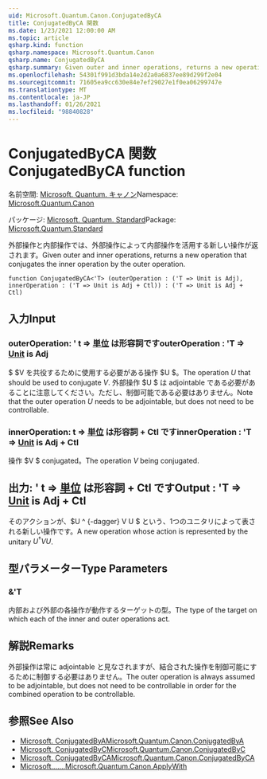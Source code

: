 ```yaml
---
uid: Microsoft.Quantum.Canon.ConjugatedByCA
title: ConjugatedByCA 関数
ms.date: 1/23/2021 12:00:00 AM
ms.topic: article
qsharp.kind: function
qsharp.namespace: Microsoft.Quantum.Canon
qsharp.name: ConjugatedByCA
qsharp.summary: Given outer and inner operations, returns a new operation that conjugates the inner operation by the outer operation.
ms.openlocfilehash: 54301f991d3bda14e2d2a0a6837ee89d299f2e04
ms.sourcegitcommit: 71605ea9cc630e84e7ef29027e1f0ea06299747e
ms.translationtype: MT
ms.contentlocale: ja-JP
ms.lasthandoff: 01/26/2021
ms.locfileid: "98840828"
---
```

# <a name="conjugatedbyca-function"></a><span data-ttu-id="2746b-102">ConjugatedByCA 関数</span><span class="sxs-lookup"><span data-stu-id="2746b-102">ConjugatedByCA function</span></span>

<span data-ttu-id="2746b-103">名前空間: [Microsoft. Quantum. キャノン](xref:Microsoft.Quantum.Canon)</span><span class="sxs-lookup"><span data-stu-id="2746b-103">Namespace: [Microsoft.Quantum.Canon](xref:Microsoft.Quantum.Canon)</span></span>

<span data-ttu-id="2746b-104">パッケージ: [Microsoft. Quantum. Standard](https://nuget.org/packages/Microsoft.Quantum.Standard)</span><span class="sxs-lookup"><span data-stu-id="2746b-104">Package: [Microsoft.Quantum.Standard](https://nuget.org/packages/Microsoft.Quantum.Standard)</span></span>


<span data-ttu-id="2746b-105">外部操作と内部操作では、外部操作によって内部操作を活用する新しい操作が返されます。</span><span class="sxs-lookup"><span data-stu-id="2746b-105">Given outer and inner operations, returns a new operation that conjugates the inner operation by the outer operation.</span></span>

```qsharp
function ConjugatedByCA<'T> (outerOperation : ('T => Unit is Adj), innerOperation : ('T => Unit is Adj + Ctl)) : ('T => Unit is Adj + Ctl)
```


## <a name="input"></a><span data-ttu-id="2746b-106">入力</span><span class="sxs-lookup"><span data-stu-id="2746b-106">Input</span></span>

### <a name="outeroperation--t--unit--is-adj"></a><span data-ttu-id="2746b-107">outerOperation: ' t => [単位](xref:microsoft.quantum.lang-ref.unit)  は形容詞です</span><span class="sxs-lookup"><span data-stu-id="2746b-107">outerOperation : 'T => [Unit](xref:microsoft.quantum.lang-ref.unit)  is Adj</span></span>

<span data-ttu-id="2746b-108">$ $V を共役するために使用する必要がある操作 $U $。</span><span class="sxs-lookup"><span data-stu-id="2746b-108">The operation $U$ that should be used to conjugate $V$.</span></span> <span data-ttu-id="2746b-109">外部操作 $U $ は adjointable である必要があることに注意してください。ただし、制御可能である必要はありません。</span><span class="sxs-lookup"><span data-stu-id="2746b-109">Note that the outer operation $U$ needs to be adjointable, but does not need to be controllable.</span></span>


### <a name="inneroperation--t--unit--is-adj--ctl"></a><span data-ttu-id="2746b-110">innerOperation: t => [単位](xref:microsoft.quantum.lang-ref.unit)  は形容詞 + Ctl です</span><span class="sxs-lookup"><span data-stu-id="2746b-110">innerOperation : 'T => [Unit](xref:microsoft.quantum.lang-ref.unit)  is Adj + Ctl</span></span>

<span data-ttu-id="2746b-111">操作 $V $ conjugated。</span><span class="sxs-lookup"><span data-stu-id="2746b-111">The operation $V$ being conjugated.</span></span>



## <a name="output--t--unit--is-adj--ctl"></a><span data-ttu-id="2746b-112">出力: ' t => [単位](xref:microsoft.quantum.lang-ref.unit)  は形容詞 + Ctl です</span><span class="sxs-lookup"><span data-stu-id="2746b-112">Output : 'T => [Unit](xref:microsoft.quantum.lang-ref.unit)  is Adj + Ctl</span></span>

<span data-ttu-id="2746b-113">そのアクションが、$U ^ {-dagger} V U $ という、1つのユニタリによって表される新しい操作です。</span><span class="sxs-lookup"><span data-stu-id="2746b-113">A new operation whose action is represented by the unitary $U^{\dagger} V U$.</span></span>

## <a name="type-parameters"></a><span data-ttu-id="2746b-114">型パラメーター</span><span class="sxs-lookup"><span data-stu-id="2746b-114">Type Parameters</span></span>

### <a name="t"></a><span data-ttu-id="2746b-115">&</span><span class="sxs-lookup"><span data-stu-id="2746b-115">'T</span></span>

<span data-ttu-id="2746b-116">内部および外部の各操作が動作するターゲットの型。</span><span class="sxs-lookup"><span data-stu-id="2746b-116">The type of the target on which each of the inner and outer operations act.</span></span>

## <a name="remarks"></a><span data-ttu-id="2746b-117">解説</span><span class="sxs-lookup"><span data-stu-id="2746b-117">Remarks</span></span>

<span data-ttu-id="2746b-118">外部操作は常に adjointable と見なされますが、結合された操作を制御可能にするために制御する必要はありません。</span><span class="sxs-lookup"><span data-stu-id="2746b-118">The outer operation is always assumed to be adjointable, but does not need to be controllable in order for the combined operation to be controllable.</span></span>

## <a name="see-also"></a><span data-ttu-id="2746b-119">参照</span><span class="sxs-lookup"><span data-stu-id="2746b-119">See Also</span></span>

- [<span data-ttu-id="2746b-120">Microsoft. ConjugatedByA</span><span class="sxs-lookup"><span data-stu-id="2746b-120">Microsoft.Quantum.Canon.ConjugatedByA</span></span>](xref:Microsoft.Quantum.Canon.ConjugatedByA)
- [<span data-ttu-id="2746b-121">Microsoft. ConjugatedByC</span><span class="sxs-lookup"><span data-stu-id="2746b-121">Microsoft.Quantum.Canon.ConjugatedByC</span></span>](xref:Microsoft.Quantum.Canon.ConjugatedByC)
- [<span data-ttu-id="2746b-122">Microsoft. ConjugatedByCA</span><span class="sxs-lookup"><span data-stu-id="2746b-122">Microsoft.Quantum.Canon.ConjugatedByCA</span></span>](xref:Microsoft.Quantum.Canon.ConjugatedByCA)
- [<span data-ttu-id="2746b-123">Microsoft.......</span><span class="sxs-lookup"><span data-stu-id="2746b-123">Microsoft.Quantum.Canon.ApplyWith</span></span>](xref:Microsoft.Quantum.Canon.ApplyWith)